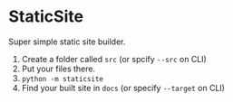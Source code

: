 # StaticSite

Super simple static site builder.

1. Create a folder called `src` (or spcify `--src` on CLI)
2. Put your files there.
3. `python -m staticsite`
4. Find your built site in `docs` (or specify `--target` on CLI)
